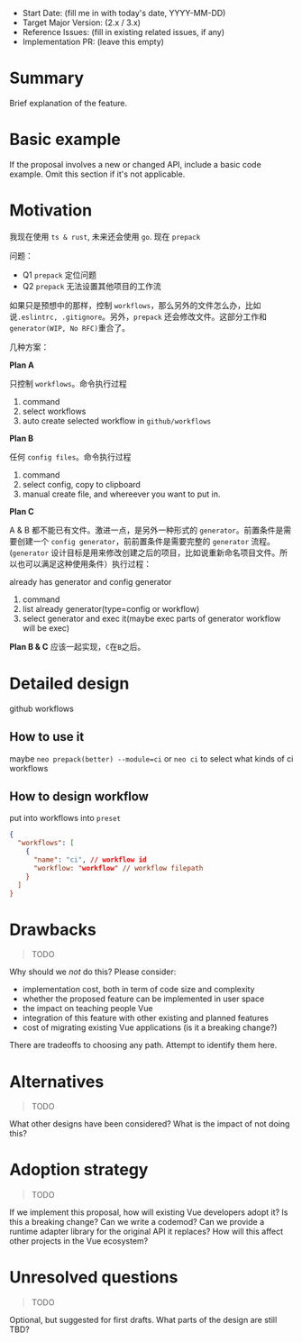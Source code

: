 - Start Date: (fill me in with today's date, YYYY-MM-DD)
- Target Major Version: (2.x / 3.x)
- Reference Issues: (fill in existing related issues, if any)
- Implementation PR: (leave this empty)

# Summary

Brief explanation of the feature.

# Basic example

If the proposal involves a new or changed API, include a basic code example.
Omit this section if it's not applicable.

# Motivation

我现在使用 `ts & rust`, 未来还会使用 `go`. 现在 `prepack` 

问题：

- Q1 `prepack` 定位问题
- Q2 `prepack` 无法设置其他项目的工作流

如果只是预想中的那样，控制 `workflows`，那么另外的文件怎么办，比如说`.eslintrc, .gitignore`。另外，`prepack` 还会修改文件。这部分工作和 `generator(WIP, No RFC)`重合了。

几种方案：

**Plan A**

只控制 `workflows`。命令执行过程

1. command
2. select workflows
3. auto create selected workflow in `github/workflows`

**Plan B**

任何 `config files`。命令执行过程

1. command
2. select config, copy to clipboard
3. manual create file, and whereever you want to put in.

**Plan C**

A & B 都不能已有文件。激进一点，是另外一种形式的 `generator`。前置条件是需要创建一个 `config generator`，前前置条件是需要完整的 `generator` 流程。(`generator` 设计目标是用来修改创建之后的项目，比如说重新命名项目文件。所以也可以满足这种使用条件）执行过程：

already has generator and config generator

1. command 
2. list already generator(type=config or workflow)
3. select generator and exec it(maybe exec parts of generator workflow will be exec)

**Plan B & C** 应该一起实现，`C`在`B`之后。

# Detailed design

github workflows

## How to use it

maybe `neo prepack(better) --module=ci` or `neo ci` to select what kinds of ci workflows

## How to design workflow

put into workflows into `preset`

```json
{
  "workflows": [
    {
      "name": "ci", // workflow id
      "workflow: "workflow" // workflow filepath
    }
  ]
}
```

# Drawbacks
> TODO

Why should we *not* do this? Please consider:

- implementation cost, both in term of code size and complexity
- whether the proposed feature can be implemented in user space
- the impact on teaching people Vue
- integration of this feature with other existing and planned features
- cost of migrating existing Vue applications (is it a breaking change?)

There are tradeoffs to choosing any path. Attempt to identify them here.

# Alternatives
> TODO

What other designs have been considered? What is the impact of not doing this?

# Adoption strategy
> TODO

If we implement this proposal, how will existing Vue developers adopt it? Is
this a breaking change? Can we write a codemod? Can we provide a runtime adapter library for the original API it replaces? How will this affect other projects in the Vue ecosystem?

# Unresolved questions
> TODO

Optional, but suggested for first drafts. What parts of the design are still
TBD?